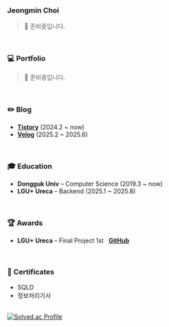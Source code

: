 ### Jeongmin Choi
> 🚧 준비중입니다.

<br>

### 💻 Portfolio
> 🚧 준비중입니다.
<!--👉 [Click here to view my portfolio](https://likerhythm.github.io) -->
<br>

### ✏️ Blog
- **[Tistory](https://jeongmini00.tistory.com/)** (2024.2 ~ now)<br>
- **[Velog](https://velog.io/@likerhythm/)** (2025.2 ~ 2025.6)
<br>

### 🎓 Education
- **Dongguk Univ** – Computer Science (2019.3 ~ now)  
- **LGU+ Ureca** – Backend (2025.1 ~ 2025.8)
<br>

### 🏆 Awards
- **LGU+ Ureca** – Final Project 1st&nbsp;&nbsp;&nbsp;**[GitHub](https://github.com/Ureka-High-Five)**
<br>

### 📜 Certificates
- SQLD
- 정보처리기사

<!-- 백준 티어 -->
<br>
<div align="left" style="display: flex; flex-direction: column; align-items: flex-start;">
  <div>
    <a href="https://solved.ac/cjm9591/">
      <img src="http://mazassumnida.wtf/api/v2/generate_badge?boj=cjm9591" alt="Solved.ac Profile">
    </a>
  </div>
  <br>
</div>
